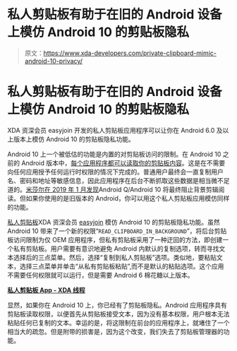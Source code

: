 # 私人剪贴板有助于在旧的 Android 设备上模仿 Android 10 的剪贴板隐私

> 原文：<https://www.xda-developers.com/private-clipboard-mimic-android-10-privacy/>

# 私人剪贴板有助于在旧的 Android 设备上模仿 Android 10 的剪贴板隐私

XDA 资深会员 easyjoin 开发的私人剪贴板应用程序可以让你在 Android 6.0 及以上版本上模仿 Android 10 的剪贴板隐私功能。

Android 10 上一个被低估的功能是内置的对剪贴板访问的限制。在 Android 10 之前的 Android 版本中，[每个应用程序都可以读取你的剪贴板内容](https://www.xda-developers.com/stop-apps-reading-android-clipboard/)。这是在不需要向任何应用授予任何运行时权限的情况下完成的。普通用户最终会一直复制用户名、密码和地址等敏感信息，因此应用程序在后台不断抓取这些数据是相当微不足道的。[米莎尔在 2019 年 1 月发现](https://www.xda-developers.com/android-q-block-background-clipboard-external-storage-permissions-downgrading-apps/)Android Q/Android 10 将最终阻止背景剪辑阅读。但如果你使用的是旧版本的 Android，你可以用这个私人剪贴板应用模仿同样的功能。

[私人剪贴板](https://forum.xda-developers.com/android/apps-games/app-private-clipboard-t3964055)XDA 资深会员 [easyjoin](https://forum.xda-developers.com/member.php?u=8401881) 模仿 Android 10 的剪贴板隐私功能。虽然 Android 10 带来了一个新的权限“`READ_CLIPBOARD_IN_BACKGROUND`”，将后台剪贴板访问限制为仅 OEM 应用程序，但私有剪贴板采用了一种迂回的方法，即创建一个私有剪贴板。用户需要有意识地避免 Android 内默认的复制选项，转而寻找文本选择后的三点菜单。然后，选择“复制到私人剪贴板”选项。类似地，要粘贴文本，选择三点菜单并单击“从私有剪贴板粘贴”,而不是默认的粘贴选项。这个应用不需要任何权限就可以运行，但是需要 Android 6 棉花糖以上版本。

**[私人剪贴板 App - XDA 线程](https://forum.xda-developers.com/android/apps-games/app-private-clipboard-t3964055)**

显然，如果你在 Android 10 上，你已经有了剪贴板隐私。Android 应用程序具有剪贴板读取权限，以便首先从剪贴板接受文本，因为没有基本权限，用户根本无法粘贴任何已复制的文本。幸运的是，将这限制在前台的应用程序上，就堵住了一个相当大的疏忽。但是附带的损害是，因为这个改变，我们失去了剪贴板管理器的功能。